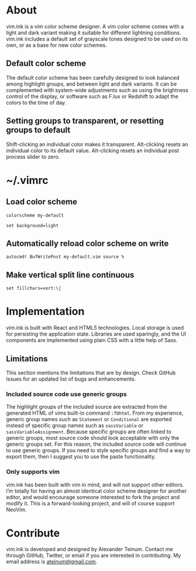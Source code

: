 # About

vim.ink is a vim color scheme designer. A vim color scheme comes with a light
and dark variant making it suitable for different lightning conditions. vim.ink
includes a default set of grayscale tones designed to be used on its own, or as
a base for new color schemes.

## Default color scheme

The default color scheme has been carefully designed to look balanced among
highlight groups, and between light and dark variants. It can be complemented
with system-wide adjustments such as using the brightness control of the
display, or software such as F.lux or Redshift to adapt the colors to the time
of day.

## Setting groups to transparent, or resetting groups to default

Shift-clicking an individual color makes it transparent. Alt-clicking resets an
individual color to its default value. Alt-clicking resets an individual post
process slider to zero.

# ~/.vimrc

## Load color scheme

    colorscheme my-default

    set background=light

## Automatically reload color scheme on write

    autocmd! BufWritePost my-default.vim source %

## Make vertical split line continuous

    set fillchars=vert:\│

# Implementation

vim.ink is built with React and HTML5 technologies. Local storage is used for
persisting the application state. Libraries are used sparingly, and the UI
components are implemented using plain CSS with a little help of Sass.

## Limitations

This section mentions the limitations that are by design. Check GitHub Issues
for an updated list of bugs and enhancements.

### Included source code use generic groups

The highlight groups of the included source are extracted from the generated
HTML of vims built-in command `:TOhtml`.  From my experience, generic group
names such as `Statement` or `Conditional` are exported instead of specific
group names such as `sassVariable` or `sassVariableAssignment`. Because specific
groups are often linked to generic groups, most source code should look
acceptable with only the generic groups set. For this reason, the included
source code will continue to use generic groups. If you need to style specific
groups and find a way to export them, then I suggest you to use the paste
functionality.

### Only supports vim

vim.ink has been built with vim in mind, and will not support other editors. I’m
totally for having an almost identical color scheme designer for another editor,
and would encourage someone interested to fork the project and modify it. This
is a forward-looking project, and will of course support NeoVim.

# Contribute

vim.ink is developed and designed by Alexander Teinum. Contact me through
GitHub, Twitter, or email if you are interested in contributing. My email
address is ateinum@gmail.com.
